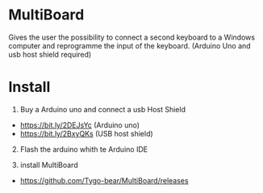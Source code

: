 # MultiBoard
Gives the user the possibility to connect a second keyboard to a Windows computer and reprogramme the input of the keyboard.
(Arduino Uno and usb host shield required)

# Install
1) Buy a Arduino uno and connect a usb Host Shield
  * https://bit.ly/2DEJsYc (Arduino uno)
  * https://bit.ly/2BxyQKs (USB host shield)

2) Flash the arduino whith te Arduino IDE

3) install MultiBoard
  * https://github.com/Tygo-bear/MultiBoard/releases
